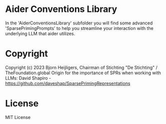 Aider Conventions Library
=========================
In the 'AiderConventionsLibrary' subfolder you will find some advanced 'SparsePrimingPrompts' to help you streamline your interaction with the underlying LLM that aider utilizes.

# Copyright
 Copyright (c) 2023 Bjorn Heijligers, Chairman of Stichting "De Stichting" / TheFoundation.global
 Origin for the importance of SPRs when working with LLMs:
 David Shapiro - https://github.com/daveshap/SparsePrimingRepresentations
# License
 MIT License
